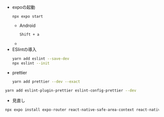 - expoの起動
  ```
  npx expo start
  ```
  - Android
    ```
    Shift + a
    ```
  -
- ESlintの導入
  ```bash
  yarn add eslint --save-dev
  npx eslint --init
  ```
- prettier
  ```bash
  yarn add prettier --dev --exact
  ```

```bash
yarn add eslint-plugin-prettier eslint-config-prettier --dev
```

- 見直し

```bash
npx expo install expo-router react-native-safe-area-context react-native-screens expo-linking expo-constants expo-status-bar react-native-gesture-handler
```
